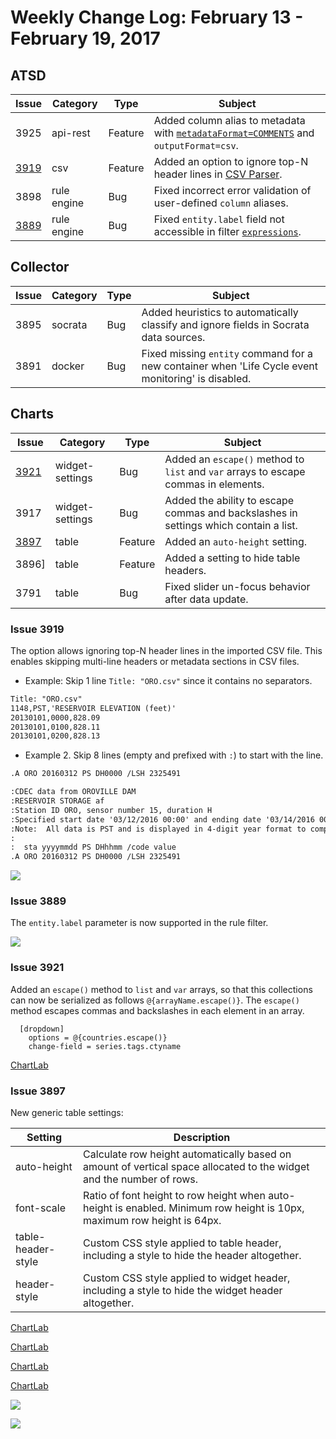 # Weekly Change Log: February 13 - February 19, 2017

## ATSD

| Issue| Category        | Type    | Subject                                                                              |
|------|-----------------|---------|--------------------------------------------------------------------------------------|
| 3925 | api-rest        | Feature     | Added column alias to metadata with [`metadataFormat=COMMENTS`](../../sql/api.md#parameters) and `outputFormat=csv`.|
| [3919](#issue-3919) | csv        | Feature | Added an option to ignore top-N header lines in [CSV Parser](../../parsers/csv/README.md).|
| 3898 | rule engine     | Bug     | Fixed incorrect error validation of user-defined `column` aliases.|
| [3889](#issue-3889) | rule engine     | Bug     | Fixed `entity.label` field not accessible in filter [`expressions`](../../rule-engine/filters.md).                                                                 |

## Collector

| Issue| Category        | Type    | Subject                                                                              |
|------|-----------------|---------|--------------------------------------------------------------------------------------|
| 3895 | socrata         | Bug     | Added heuristics to automatically classify and ignore fields in Socrata data sources. |
| 3891 | docker          | Bug     | Fixed missing `entity` command for a new container when 'Life Cycle event monitoring' is disabled.|

## Charts

| Issue| Category        | Type    | Subject                                                                              |
|------|-----------------|---------|--------------------------------------------------------------------------------------|
| [3921](#issue-3921) | widget-settings | Bug     | Added an `escape()` method to `list` and `var` arrays to escape commas in elements.|
| 3917 | widget-settings | Bug     | Added the ability to escape commas and backslashes in settings which contain a list.|
| [3897](#issue-3897) | table      | Feature | Added an `auto-height` setting.|
| 3896]| table      | Feature | Added a setting to hide table headers.|
| 3791| table      | Bug     | Fixed slider un-focus behavior after data update.|

### Issue 3919

The option allows ignoring top-N header lines in the imported CSV file. This enables skipping multi-line headers or metadata sections in CSV files.

* Example: Skip 1 line `Title: "ORO.csv"` since it contains no separators.

```txt
Title: "ORO.csv"
1148,PST,'RESERVOIR ELEVATION (feet)'
20130101,0000,828.09
20130101,0100,828.11
20130101,0200,828.13
```

* Example 2. Skip 8 lines (empty and prefixed with `:`) to start with the line.

```txt
.A ORO 20160312 PS DH0000 /LSH 2325491
```

```txt
:CDEC data from OROVILLE DAM
:RESERVOIR STORAGE af
:Station ID ORO, sensor number 15, duration H
:Specified start date '03/12/2016 00:00' and ending date '03/14/2016 00:00'
:Note:  All data is PST and is displayed in 4-digit year format to comply with Y2K requirements.
:
:  sta yyyymmdd PS DHhhmm /code value
.A ORO 20160312 PS DH0000 /LSH 2325491
```

![](./Images/Figure4.png)

### Issue 3889

The `entity.label` parameter is now supported in the rule filter.

![](./Images/Figure3.png)

### Issue 3921

Added an `escape()` method to `list` and `var` arrays, so that this collections can now be serialized as follows  `@{arrayName.escape()}`. The `escape()` method escapes commas and backslashes in each element in an array.

```ls
  [dropdown]
    options = @{countries.escape()}
    change-field = series.tags.ctyname
```

[ChartLab](https://apps.axibase.com/chartlab/ff94d98d/2/)

### Issue 3897

New generic table settings:

| Setting | Description |
|---|---|
| auto-height    | Calculate row height automatically based on amount of vertical space allocated to the widget and the number of rows.|
| font-scale    | Ratio of font height to row height when auto-height is enabled. Minimum row height is 10px, maximum row height is 64px. |
| table-header-style    | Custom CSS style applied to table header, including a style to hide the header altogether. |
| header-style    | Custom CSS style applied to widget header, including a style to hide the widget header altogether. |

[ChartLab](https://apps.axibase.com/chartlab/e02b8303/3/)

[ChartLab](https://apps.axibase.com/chartlab/e02b8303/4)

[ChartLab](https://apps.axibase.com/chartlab/e02b8303/5)

[ChartLab](https://apps.axibase.com/chartlab/e02b8303/6)

![](./Images/Figure1.png)

![](./Images/Figure2.png)